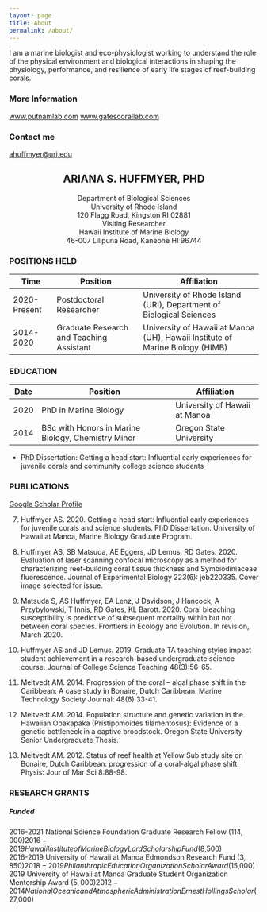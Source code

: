 ```yaml
---
layout: page
title: About
permalink: /about/
---
```


I am a marine biologist and eco-physiologist working to understand the role of the physical environment and biological interactions in shaping the physiology, performance, and resilience of early life stages of reef-building corals.

### More Information

www.putnamlab.com
www.gatescorallab.com

### Contact me

[ahuffmyer@uri.edu](mailto:ahuffmyer@uri.edu)


## <center>ARIANA S. HUFFMYER, PHD</center>
<center>Department of Biological Sciences</center>
<center>University of Rhode Island</center>
<center>120 Flagg Road, Kingston RI 02881</center>

<center>Visiting Researcher</center>
<center>Hawaii Institute of Marine Biology</center>
<center>46-007 Lilipuna Road, Kaneohe HI 96744</center>


### POSITIONS HELD

Time|Position| Affiliation
--|--|--
2020-Present	| Postdoctoral Researcher | University of Rhode Island (URI), Department of Biological Sciences
2014-2020	| Graduate Research and Teaching Assistant | University of Hawaii at Manoa (UH), Hawaii Institute of Marine Biology (HIMB)

### EDUCATION

Date|Position| Affiliation
--|--|--
2020 |	PhD in Marine Biology | University of Hawaii at Manoa
2014 |	BSc with Honors in Marine Biology, Chemistry Minor | Oregon State University

 - PhD Dissertation: Getting a head start: Influential early experiences for juvenile corals and community college science students

### PUBLICATIONS 

[Google Scholar Profile](https://scholar.google.com/citations?user=_dw3pYEAAAAJ&hl=en)

7.	Huffmyer AS. 2020. Getting a head start: Influential early experiences for juvenile corals and science students. PhD Dissertation. University of Hawaii at Manoa, Marine Biology Graduate Program. 

6.	Huffmyer AS, SB Matsuda, AE Eggers, JD Lemus, RD Gates. 2020. Evaluation of laser scanning confocal microscopy as a method for characterizing reef-building coral tissue thickness and Symbiodiniaceae fluorescence. Journal of Experimental Biology 223(6): jeb220335. Cover image selected for issue. 

5.	Matsuda S, AS Huffmyer, EA Lenz, J Davidson, J Hancock, A Przybylowski, T Innis, RD Gates, KL Barott. 2020. Coral bleaching susceptibility is predictive of subsequent mortality within but not between coral species. Frontiers in Ecology and Evolution. In revision, March 2020.  

4.	Huffmyer AS and JD Lemus. 2019. Graduate TA teaching styles impact student achievement in a research-based undergraduate science course. Journal of College Science Teaching 48(3):56-65.

3.	Meltvedt AM. 2014. Progression of the coral – algal phase shift in the Caribbean: A case study in Bonaire, Dutch Caribbean. Marine Technology Society Journal: 48(6):33-41.

2.	Meltvedt AM. 2014. Population structure and genetic variation in the Hawaiian Opakapaka (Pristipomoides filamentosus): Evidence of a genetic bottleneck in a captive broodstock. Oregon State University Senior Undergraduate Thesis.

1.	Meltvedt AM. 2012. Status of reef health at Yellow Sub study site on Bonaire, Dutch Caribbean: progression of a coral-algal phase shift. Physis: Jour of Mar Sci 8:88-98.
	   
	   
### RESEARCH GRANTS

##### Funded

2016-2021	National Science Foundation Graduate Research Fellow ($114,000)  
2016-2019	Hawaii Institute of Marine Biology Lord Scholarship Fund ($8,500)  
2016-2019	University of Hawaii at Manoa Edmondson Research Fund ($3,850)  
2018-2019	Philanthropic Education Organization Scholar Award ($15,000)  
2019			University of Hawaii at Manoa Graduate Student Organization Mentorship Award ($5,000)  
2012-2014	National Oceanic and Atmospheric Administration Ernest Hollings Scholar ($27,000)  



